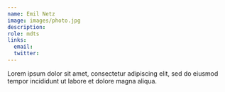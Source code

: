 ```yaml
---
name: Emil Netz
image: images/photo.jpg
description: 
role: mdts
links:
  email: 
  twitter: 
---
```


Lorem ipsum dolor sit amet, consectetur adipiscing elit, sed do eiusmod tempor incididunt ut labore et dolore magna aliqua.
